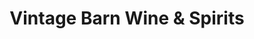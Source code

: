 ---
title: "Vintage Barn Wine & Spirits"
url: /swansea/vintage-barn-wine-und-spirits/
shop: Spirituosen
---